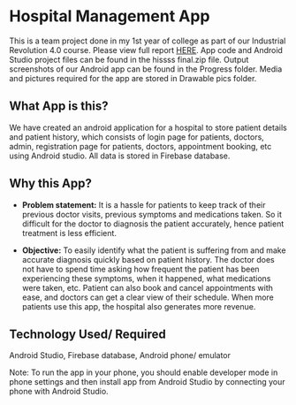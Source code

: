 # Hospital Management App

This is a team project done in my 1st year of college as part of our Industrial Revolution 4.0 course. Please view full report [HERE](https://drive.google.com/file/d/1MXGhYqyxQwlb0uEpH0d_UEk1HMxM5CmR/view?usp=sharing). App code and Android Studio project files can be found in the hissss final.zip file. Output screenshots of our Android app can be found in the Progress folder. Media and pictures required for the app are stored in Drawable pics folder. 

## What App is this?
We have created an android application for a hospital to store patient details and patient history, which consists of login page for patients, doctors, admin, registration page for patients, doctors, appointment booking, etc using Android studio. All data is stored in Firebase database.

## Why this App?
- <b>Problem statement:</b> It is a hassle for patients to keep track of their previous doctor visits, previous symptoms and
medications taken. So it difficult for the doctor to diagnosis the patient accurately, hence patient treatment is less efficient. 

- <b>Objective:</b> To easily identify what the patient is suffering from and make accurate diagnosis quickly based on patient history. The doctor does not have to spend time asking how frequent the patient has been experiencing these symptoms, when it happened, what medications were taken, etc. Patient can also book and cancel appointments with ease, and doctors can get a clear view of their schedule. When more patients use this app, the hospital also generates more revenue.

## Technology Used/ Required
Android Studio, Firebase database, Android phone/ emulator

Note: To run the app in your phone, you should enable developer mode in phone settings and then install app from Android Studio by connecting your phone with Android Studio.
